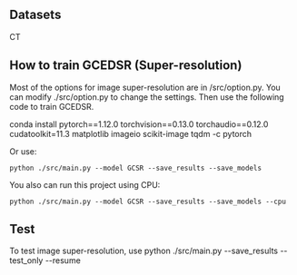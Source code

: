## Datasets
CT
## How to train GCEDSR (Super-resolution)

Most of the options for image super-resolution are in /src/option.py. You can modify ./src/option.py to change the settings. Then use the following code to train GCEDSR.

 conda install pytorch==1.12.0 torchvision==0.13.0 torchaudio==0.12.0 cudatoolkit=11.3 matplotlib imageio scikit-image tqdm -c pytorch

Or use:

    python ./src/main.py --model GCSR --save_results --save_models

You also can run this project using CPU:

```
python ./src/main.py --model GCSR --save_results --save_models --cpu
```



## Test

To test image super-resolution, use python ./src/main.py --save_results --test_only --resume 

